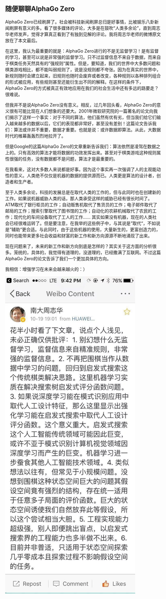 ## 随便聊聊AlphaGo Zero

AlphaGo Zero已经刷屏了。社会被科技新闻刷屏总归是好事情，比被娱乐八卦新闻刷屏有意义的多。看了很多媒体的评论，大多是在鼓吹“人类多余论”，直到周志华老师发声，觉得才算真正看到了有独到见解的评论。我将周志华老师的微博原文放在了本文最后。

在这里，我认为最重要的就是：AlphaGo Zero进行的不是无监督学习！是有监督的学习，甚至可以说是非常强的监督学习。只不过监督信息不来自于数据，而来自于棋类任务天然具有的”强规则“属性。但是，要知道，我们的世界中大多数问题和棋类游戏相比，都不能叫弱规则了，说是没规则都不夸张。因为在真实的世界中，新规则随时会建立起来，旧规则也随时会废弃或者改变，各种规则以各种排列组合的形式被应用，有些规则甚至还能衍生出不同的解释。在这样的条件下，AlphaGo Zero的方式被真正有效地应用在我们的社会生活中还有多远的路要走？很难说。

但我并不是说AlphaGo Zero没有意义。相反，过几年回头看，AlphaGo Zero的意义很有可能比现在人们想象的还要大。2001年微软研究院的一篇著名的论文向我们揭示了这样一个事实：对于不同的算法，他们虽然有优有劣，但当我们给它们输入越来越多的数据以后，它们的表现都非常好，甚至没有差别！这篇论文告诉我们：算法或许并不重要，数据才重要。也就是说：或许数据即算法。从此，大数据时代的帷幕轰轰烈烈地拉开了。

但是Google的这篇AlphaGo Zero的文章重新告诉我们：算法依然是凌驾在数据之上的。只有高效的算法才能将数据的功效发挥出来。甚至对于棋类游戏这种规则属性很强的任务，没有数据都不是问题，算法才是最重要的。

在我看来，这对大多数人来说都是好事。因为这个事实再一次强调了人的主观能动性的意义。人类绝不仅仅是机器的数据的提供源而已。人类更是算法的设计者，创造者和生产者。

至于人类多余论，科技的发展总是在取代人类的工作的，但与此同时也在创建新的工作。如果说机器威胁人类的话，那人类承受这样的威胁已经有很长时间了。ATM取代了银行柜员的工作；自动贩售机取代了售货员的工作；电子邮件取代了邮局的工作；搜索引擎取代了图书馆的工作；自动化的农耕机械取代了农民的工作；现代化的车间设备取代了工人的工作...... 其实如果没有机器，现在的人类社会已经很难运转了。但是要注意，在我举的这些例子中，与其说是”取代“，不如说是”辅助“更合适。与此同时，由于这些机器的使用，大量新生的，更富创造力的，同时也能带来更多社会收益和财富的新工作和新方向源源不断地涌现了出来。

现在问题来了，未来的新工作和新方向到底是怎样的？其实关于这方面的分析很多。笼统的，具体的，我觉得有道理的，没道理的，已经撒满了互联网。不过这篇AlphaGo Zero的论文告诉了我们一个更加具体的方向。

我相信：增强学习在未来会越来越火的：）

![weibo](weibo.png)